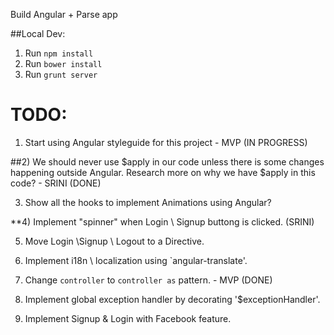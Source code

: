 Build Angular + Parse app

##Local Dev:

1. Run `npm install`
2. Run `bower install`
3. Run `grunt server`


# TODO:


1) Start using Angular styleguide for this project   - MVP (IN PROGRESS)

##2) We should never use $apply in our code unless there is some changes happening outside Angular. Research more on why we have
     $apply in this code?  -  SRINI (DONE)

3) Show all the hooks to implement Animations using Angular?

**4) Implement "spinner" when Login \ Signup buttong is clicked. (SRINI)

5) Move Login \Signup \ Logout to a Directive.

6) Implement i18n \ localization using `angular-translate'.

7) Change `controller` to `controller as` pattern.   - MVP (DONE)

8) Implement global exception handler by decorating '$exceptionHandler'.

9) Implement Signup & Login with Facebook feature.
